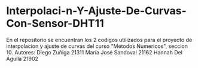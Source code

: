 # Interpolaci-n-Y-Ajuste-De-Curvas-Con-Sensor-DHT11
En el repositorio se encuentran los 2 codigos utilizados para el proyecto de interpolacion y ajuste de curvas del curso "Metodos Numericos", seccion 10. 
Autores:
Diego Zuñiga 21311
María José Sandoval 21162
Hannah Del Águila 21902
